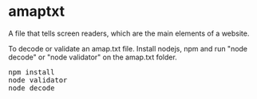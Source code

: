 # amaptxt
A file that tells screen readers, which are the main elements of a website.


To decode or validate an amap.txt file. Install nodejs, npm and run "node decode" or "node validator" on the amap.txt folder.
<pre>npm install
node validator
node decode
</pre>
